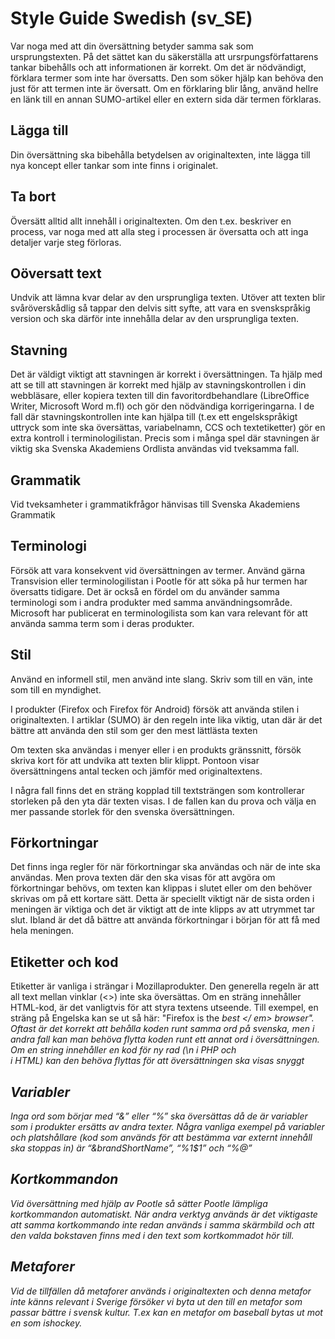 # Style Guide Swedish (sv_SE)

Var noga med att din översättning betyder samma sak som ursprungstexten. På det sättet kan du säkerställa att ursrpungsförfattarens tankar bibehålls och att informationen är korrekt. Om det är nödvändigt, förklara termer som inte har översatts. Den som söker hjälp kan behöva den just för att termen inte är översatt. Om en förklaring blir lång, använd hellre en länk till en annan SUMO-artikel eller en extern sida där termen förklaras.

## Lägga till

Din översättning ska bibehålla betydelsen av originaltexten, inte lägga till nya koncept eller tankar som inte finns i originalet.

## Ta bort

Översätt alltid allt innehåll i originaltexten. Om den t.ex. beskriver en process, var noga med att alla steg i processen är översatta och att inga detaljer varje steg förloras.

## Oöversatt text

Undvik att lämna kvar delar av den ursprungliga texten. Utöver att texten blir svåröverskådlig så tappar den delvis sitt syfte, att vara en svenskspråkig version och ska därför inte innehålla delar av den ursprungliga texten.

## Stavning

Det är väldigt viktigt att stavningen är korrekt i översättningen. Ta hjälp med att se till att stavningen är korrekt med hjälp av stavningskontrollen i din webbläsare, eller kopiera texten till din favoritordbehandlare (LibreOffice Writer, Microsoft Word m.fl) och gör den nödvändiga korrigeringarna. I de fall där stavningskontrollen inte kan hjälpa till (t.ex ett engelskspråkigt uttryck som inte ska översättas, variabelnamn, CCS och textetiketter) gör en extra kontroll i terminologilistan. Precis som i många spel där stavningen är viktig ska Svenska Akademiens Ordlista användas vid tveksamma fall.

## Grammatik

Vid tveksamheter i grammatikfrågor hänvisas till Svenska Akademiens Grammatik

## Terminologi

Försök att vara konsekvent vid översättningen av termer. Använd gärna Transvision eller terminologilistan i Pootle för att söka på hur termen har översatts tidigare. Det är också en fördel om du använder samma terminologi som i andra produkter med samma användningsområde. Microsoft har publicerat en terminologilista som kan vara relevant för att använda samma term som i deras produkter.

## Stil

Använd en informell stil, men använd inte slang. Skriv som till en vän, inte som till en myndighet.

I produkter (Firefox och Firefox för Android) försök att använda stilen i originaltexten. I artiklar (SUMO) är den regeln inte lika viktig, utan där är det bättre att använda den stil som ger den mest lättlästa texten

Om texten ska användas i menyer eller i en produkts gränssnitt, försök skriva kort för att undvika att texten blir klippt. Pontoon visar översättningens antal tecken och jämför med originaltextens.

I några fall finns det en sträng kopplad till textsträngen som kontrollerar storleken på den yta där texten visas. I de fallen kan du prova och välja en mer passande storlek för den svenska översättningen.

## Förkortningar

Det finns inga regler för när förkortningar ska användas och när de inte ska användas. Men prova texten där den ska visas för att avgöra om förkortningar behövs, om texten kan klippas i slutet eller om den behöver skrivas om på ett kortare sätt. Detta är speciellt viktigt när de sista orden i meningen är viktiga och det är viktigt att de inte klipps av att utrymmet tar slut. Ibland är det då bättre att använda förkortningar i början för att få med hela meningen.

## Etiketter och kod

Etiketter är vanliga i strängar i Mozillaprodukter. Den generella regeln är att all text mellan vinklar (<>) inte ska översättas. Om en sträng innehåller HTML-kod, är det vanligtvis för att styra textens utseende. Till exempel, en sträng på Engelska kan se ut så här: "Firefox is the <em> best </ em> browser". Oftast är det korrekt att behålla koden runt samma ord på svenska, men i andra fall kan man behöva flytta koden runt ett annat ord i översättningen. Om en string innehåller en kod för ny rad (\n i PHP och <BR> i HTML) kan den behöva flyttas för att översättningen ska visas snyggt

## Variabler

Inga ord som börjar med “&” eller “%” ska översättas då de är variabler som i produkter ersätts av andra texter. Några vanliga exempel på variabler och platshållare (kod som används för att bestämma var externt innehåll ska stoppas in) är “&brandShortName”, “%1$1” och “%@”

## Kortkommandon

Vid översättning med hjälp av Pootle så sätter Pootle lämpliga kortkommandon automatiskt. När andra verktyg används är det viktigaste att samma kortkommando inte redan används i samma skärmbild och att den valda bokstaven finns med i den text som kortkommadot hör till.

## Metaforer

Vid de tillfällen då metaforer används i originaltexten och denna metafor inte känns relevant i Sverige försöker vi byta ut den till en metafor som passar bättre i svensk kultur. T.ex kan en metafor om baseball bytas ut mot en som ishockey.
